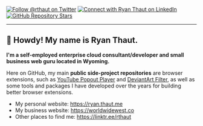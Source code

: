[![Follow @rthaut on Twitter][twitter-badge-url]][twitter-link-url] [![Connect with Ryan Thaut on LinkedIn][linkedin-badge-url]][linkedin-link-url] [![GitHub Repository Stars][github-badge-url]][github-link-url]

* * *

## :wave: Howdy! My name is Ryan Thaut.

**I'm a self-employed enterprise cloud consultant/developer and small business web guru located in Wyoming.**

Here on GitHub, my main **public side-project repositories** are browser extensions, such as [YouTube Popout Player](https://github.com/rthaut/YouTubePopoutPlayer) and [DeviantArt Filter](https://github.com/rthaut/deviantART-Filter), as well as some tools and packages I have developed over the years for building better browser extensions.

- My personal website: https://ryan.thaut.me
- My business website: https://worldwidewest.co
- Other places to find me: https://linktr.ee/rthaut

[twitter-badge-url]: https://img.shields.io/twitter/follow/rthaut?color=blue&logo=twitter&style=for-the-badge
[twitter-link-url]: https://twitter.com/rthaut

[linkedin-badge-url]: https://img.shields.io/badge/Ryan%20Thaut-Connect-blue?logo=linkedin&style=for-the-badge
[linkedin-link-url]: https://linkedin.com/in/rthaut

[github-badge-url]: https://img.shields.io/github/stars/rthaut?logo=github&style=for-the-badge
[github-link-url]: https://github.com/rthaut?tab=repositories&q=&type=&language=&sort=stargazers
